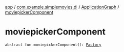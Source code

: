[app](../../index.md) / [com.example.simplemovies.di](../index.md) / [ApplicationGraph](index.md) / [moviepickerComponent](./moviepicker-component.md)

# moviepickerComponent

`abstract fun moviepickerComponent(): `[`Factory`](../../com.example.simplemovies.moviepicker.di/-movie-picker-component/-factory/index.md)